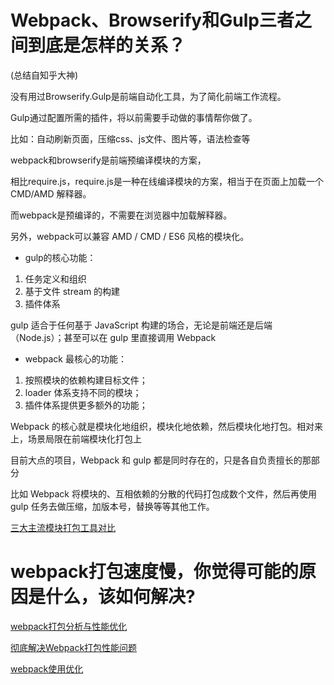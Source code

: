 # Webpack、Browserify和Gulp三者之间到底是怎样的关系？

(总结自知乎大神)

没有用过Browserify.Gulp是前端自动化工具，为了简化前端工作流程。

Gulp通过配置所需的插件，将以前需要手动做的事情帮你做了。

比如：自动刷新页面，压缩css、js文件、图片等，语法检查等

webpack和browserify是前端预编译模块的方案，

相比require.js，require.js是一种在线编译模块的方案，相当于在页面上加载一个 CMD/AMD 解释器。

而webpack是预编译的，不需要在浏览器中加载解释器。

另外，webpack可以兼容 AMD / CMD / ES6 风格的模块化。

- gulp的核心功能：
1. 任务定义和组织
2. 基于文件 stream 的构建
3. 插件体系

gulp 适合于任何基于 JavaScript 构建的场合，无论是前端还是后端（Node.js）；甚至可以在 gulp 里直接调用 Webpack

- webpack 最核心的功能：
1. 按照模块的依赖构建目标文件；
2. loader 体系支持不同的模块；
3. 插件体系提供更多额外的功能；

Webpack 的核心就是模块化地组织，模块化地依赖，然后模块化地打包。相对来上，场景局限在前端模块化打包上

目前大点的项目，Webpack 和 gulp 都是同时存在的，只是各自负责擅长的那部分

比如 Webpack 将模块的、互相依赖的分散的代码打包成数个文件，然后再使用 gulp 任务去做压缩，加版本号，替换等等其他工作。

[三大主流模块打包工具对比](http://www.techug.com/post/webpack-requirejs-browserify.html)

# webpack打包速度慢，你觉得可能的原因是什么，该如何解决?
[webpack打包分析与性能优化](https://github.com/hawx1993/tech-blog/issues/3)

[彻底解决Webpack打包性能问题](https://zhuanlan.zhihu.com/p/21748318)

[webpack使用优化](http://www.alloyteam.com/2016/01/webpack-use-optimization/)
